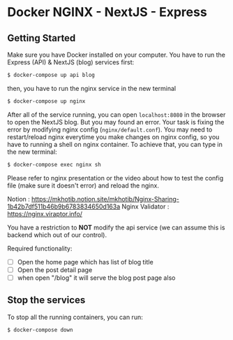 # Docker NGINX - NextJS - Express

## Getting Started

Make sure you have Docker installed on your computer. You have to run the Express (API) & NextJS (blog) services first:

```bash
$ docker-compose up api blog
```

then, you have to run the nginx service in the new terminal

```bash
$ docker-compose up nginx
```

After all of the service running, you can open `localhost:8080` in the browser to open the NextJS blog. But you may found an error. Your task is fixing the error by modifying nginx config (`nginx/default.conf`). You may need to restart/reload nginx everytime you make changes on nginx config, so you have to running a shell on nginx container. To achieve that, you can type in the new terminal:

```bash
$ docker-compose exec nginx sh
```

Please refer to nginx presentation or the video about how to test the config file (make sure it doesn't error) and reload the nginx.

Notion : https://mkhotib.notion.site/mkhotib/Nginx-Sharing-1b42b7df511b46b9b6783834650d163a
Nginx Validator : https://nginx.viraptor.info/

You have a restriction to **NOT** modify the api service (we can assume this is backend which out of our control).

Required functionality:

- [ ] Open the home page which has list of blog title
- [ ] Open the post detail page
- [ ] when open "/blog" it will serve the blog post page also

## Stop the services

To stop all the running containers, you can run:

```bash
$ docker-compose down
```
